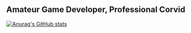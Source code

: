 ## Amateur Game Developer, Professional Corvid
[![Anurag's GitHub stats](https://github-readme-stats.vercel.app/api?username=TomCrowBG)](https://github.com/anuraghazra/github-readme-stats)
<!--
**TomCrowBG/TomCrowBG** is a ✨ _special_ ✨ repository because its `README.md` (this file) appears on your GitHub profile.

Here are some ideas to get you started:

- 🔭 I’m currently working on ...
- 🌱 I’m currently learning ...
- 👯 I’m looking to collaborate on ...
- 🤔 I’m looking for help with ...
- 💬 Ask me about ...
- 📫 How to reach me: ...
- 😄 Pronouns: ...
- ⚡ Fun fact: ...
-->
